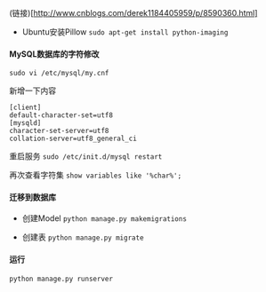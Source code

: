 (链接)[http://www.cnblogs.com/derek1184405959/p/8590360.html]
 - Ubuntu安装Pillow
```sudo apt-get install python-imaging```

#### MySQL数据库的字符修改

```
sudo vi /etc/mysql/my.cnf
```

新增一下内容
```
[client]
default-character-set=utf8
[mysqld]
character-set-server=utf8
collation-server=utf8_general_ci
```

重启服务
```sudo /etc/init.d/mysql restart```

再次查看字符集
```show variables like '%char%';```


#### 迁移到数据库

 - 创建Model
```python manage.py makemigrations```

 - 创建表
```python manage.py migrate```

#### 运行

```python manage.py runserver```